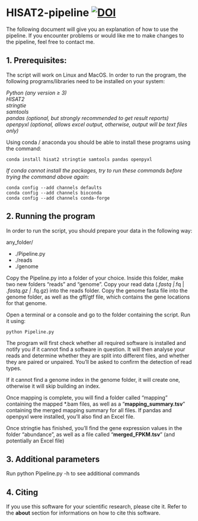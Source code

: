 # HISAT2-pipeline [![DOI](https://zenodo.org/badge/475739892.svg)](https://zenodo.org/badge/latestdoi/475739892)
The following document will give you an explanation of how to use the pipeline. If you encounter problems or would like me to make changes to the pipeline, feel free to contact me.

## 1. Prerequisites:

The script will work on Linux and MacOS. In order to run the program, the following programs/libraries need to be installed on your system:

*Python (any version ≥ 3)\
HISAT2\
stringtie\
samtools\
pandas (optional, but strongly recommended to get result reports)\
openpyxl (optional, allows excel output, otherwise, output will be text files only)*

Using conda / anaconda you should be able to install these programs using the command:

```
conda install hisat2 stringtie samtools pandas openpyxl
```

*If conda cannot install the packages, try to run these commands before trying the command above again:*

```
conda config --add channels defaults
conda config --add channels bioconda
conda config --add channels conda-forge
```

## 2. Running the program

In order to run the script, you should prepare your data in the following way:

any_folder/

* ./Pipeline.py
* ./reads
* ./genome

Copy the Pipeline.py into a folder of your choice. Inside this folder, make two new folders “reads” and “genome”. Copy your read data (*.fastq |*.fq | *.fastq.gz |* .fq.gz) into the reads folder. Copy the genome fasta file into the genome folder, as well as the gff/gtf file, which contains the gene locations for that genome.

Open a terminal or a console and go to the folder containing the script. Run it using:

```
python Pipeline.py
```

The program will first check whether all required software is installed and notify you if it cannot find a software in question. It will then analyse your reads and determine whether they are split into different files, and whether they are paired or unpaired. You’ll be asked to confirm the detection of read types.

If it cannot find a genome index in the genome folder, it will create one, otherwise it will skip building an index.

Once mapping is complete, you will find a folder called “mapping” containing the mapped \*.bam files, as well as a “**mapping_summary.tsv**” containing the merged mapping summary for all files. If pandas and openpyxl were installed, you’ll also find an Excel file.

Once stringtie has finished, you’ll find the gene expression values in the folder “abundance”, as well as a file called “**merged_FPKM.tsv**” (and potentially an Excel file)

## 3. Additional parameters

Run python Pipeline.py -h to see additional commands


## 4. Citing

If you use this software for your scientific research, please cite it.
Refer to the **about** section for informations on how to cite this software.
